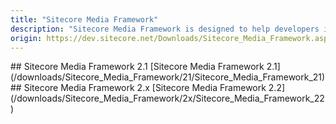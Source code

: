 ```yaml
---
title: "Sitecore Media Framework"
description: "Sitecore Media Framework is designed to help developers integrate web video and other media services. Sitecore supports connectors to multiple media services. In addition, developers can build connectors to other media services."
origin: https://dev.sitecore.net/Downloads/Sitecore_Media_Framework.aspx
---
```


<Card variant='outlineRaised' px={0} mb={8}>
<CardHeader>
## Sitecore Media Framework 2.1
</CardHeader>
<CardBody>
[Sitecore Media Framework 2.1](/downloads/Sitecore_Media_Framework/21/Sitecore_Media_Framework_21)
</CardBody>          
</Card>
<Card variant='outlineRaised' px={0} mb={8}>
<CardHeader>
## Sitecore Media Framework 2.x
</CardHeader>
<CardBody>
[Sitecore Media Framework 2.2](/downloads/Sitecore_Media_Framework/2x/Sitecore_Media_Framework_22)
</CardBody>          
</Card>